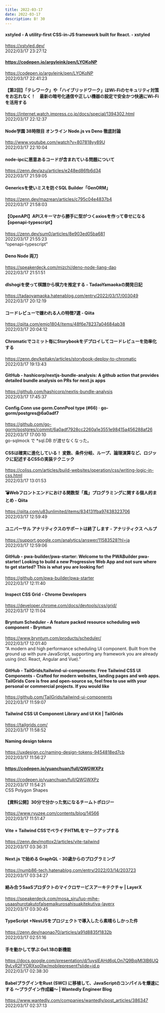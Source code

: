 ```yaml
---
title: 2022-03-17
date: 2022-03-17
description: B! 30
---
```


#### xstyled - A utility-first CSS-in-JS framework built for React. - xstyled
https://xstyled.dev/<br>
2022/03/17 23:27:12<br>


#### https://codepen.io/argyleink/pen/LYOKoNP
https://codepen.io/argyleink/pen/LYOKoNP<br>
2022/03/17 22:41:23<br>


#### 【第2回】「テレワーク」や「ハイブリッドワーク」はWi-Fiのセキュリティ対策をお忘れなく！　最新の暗号化通信や正しい機器の設定で安全かつ快適にWi-Fiを活用する
https://internet.watch.impress.co.jp/docs/special/1394302.html<br>
2022/03/17 22:12:37<br>


#### Node学園 38時限目 オンライン Node.js vs Deno 徹底討論
http://www.youtube.com/watch?v=807818yy89U<br>
2022/03/17 22:10:04<br>


#### node-ipcに悪意あるコードが含まれている問題について
https://zenn.dev/azu/articles/e248ed86fb6d34<br>
2022/03/17 21:59:05<br>


#### Genericsを使いミスを防ぐSQL Builder「GenORM」
https://zenn.dev/mazrean/articles/c795c04e4837b4<br>
2022/03/17 21:58:03<br>


#### 【OpenAPI】APIスキーマから勝手に型がつくaxiosを作って幸せになる【openapi-typescript】
https://zenn.dev/sum0/articles/8e903ed05ba681<br>
2022/03/17 21:55:23<br>
“openapi-typescript”


#### Deno Node 両刀
https://speakerdeck.com/mizchi/deno-node-liang-dao<br>
2022/03/17 21:51:51<br>


#### dlshogiを使って棋譜から棋力を推定する - TadaoYamaokaの開発日記
https://tadaoyamaoka.hatenablog.com/entry/2022/03/17/003049<br>
2022/03/17 20:12:19<br>


#### コードレビューで嫌われる人の特徴7選 - Qiita
https://qiita.com/emjo1804/items/48f6e78237a04684ab38<br>
2022/03/17 20:04:12<br>


#### Chromaticでコミット毎にStorybookをデプロイしてコードレビューを効率化する
https://zenn.dev/keitakn/articles/storybook-deploy-to-chromatic<br>
2022/03/17 19:13:43<br>


#### GitHub - hashicorp/nextjs-bundle-analysis: A github action that provides detailed bundle analysis on PRs for next.js apps
https://github.com/hashicorp/nextjs-bundle-analysis<br>
2022/03/17 17:45:37<br>


#### Config.Conn use gorm.ConnPool type (#66) · go-gorm/postgres@6a0adf7
https://github.com/go-gorm/postgres/commit/6a0adf7928cc2260a1e3551e98415a456288af26<br>
2022/03/17 17:00:10<br>
go-sqlmock で *sql.DB が渡せなくなった。


#### CSSは確実に進化している！ 変数、条件分岐、ループ、論理演算など、ロジックに記述するCSSの実装テクニック
https://coliss.com/articles/build-websites/operation/css/writing-logic-in-css.html<br>
2022/03/17 13:01:53<br>


#### 💣Webフロントエンドにおける関数型「風」プログラミングに関する個人的まとめ - Qiita
https://qiita.com/u83unlimited/items/834131fba97438323706<br>
2022/03/17 12:59:49<br>


#### ユニバーサル アナリティクスのサポートは終了します - アナリティクス ヘルプ
https://support.google.com/analytics/answer/11583528?hl=ja<br>
2022/03/17 12:59:06<br>


#### GitHub - pwa-builder/pwa-starter: Welcome to the PWABuilder pwa-starter! Looking to build a new Progressive Web App and not sure where to get started? This is what you are looking for!
https://github.com/pwa-builder/pwa-starter<br>
2022/03/17 12:11:40<br>


#### Inspect CSS Grid - Chrome Developers
https://developer.chrome.com/docs/devtools/css/grid/<br>
2022/03/17 12:11:04<br>


#### Bryntum Scheduler - A feature packed resource scheduling web component - Bryntum
https://www.bryntum.com/products/scheduler/<br>
2022/03/17 12:01:40<br>
“A modern and high performance scheduling UI component. Built from the ground up with pure JavaScript, supporting any framework you are already using (incl. React, Angular and Vue).”


#### GitHub - TailGrids/tailwind-ui-components: Free Tailwind CSS UI Components - Crafted for modern websites, landing pages and web apps. TailGrids Core is free and open-source so, feel free to use with your personal or commercial projects. If you would like 
https://github.com/TailGrids/tailwind-ui-components<br>
2022/03/17 11:59:07<br>


#### Tailwind CSS UI Component Library and UI Kit | TailGrids
https://tailgrids.com/<br>
2022/03/17 11:58:52<br>


#### Naming design tokens
https://uxdesign.cc/naming-design-tokens-9454818ed7cb<br>
2022/03/17 11:56:27<br>


#### https://codepen.io/yuanchuan/full/QWGWXPz
https://codepen.io/yuanchuan/full/QWGWXPz<br>
2022/03/17 11:54:21<br>
CSS Polygon Shapes


#### 【資料公開】30分で分かった気になるチームトポロジー
https://www.ryuzee.com/contents/blog/14566<br>
2022/03/17 11:51:47<br>


#### Vite + Tailwind CSSでペライチHTMLをマークアップする
https://zenn.dev/mottox2/articles/vite-tailwind<br>
2022/03/17 03:36:31<br>


#### Next.js で始める GraphQL - 30歳からのプログラミング
https://numb86-tech.hatenablog.com/entry/2022/03/14/203723<br>
2022/03/17 03:34:27<br>


#### 絡み合うSaaSプロダクトのマイクロサービスアーキテクチャ | LayerX
https://speakerdeck.com/mosa_siru/luo-mihe-usaashurotakutofalsemaikurosahisuakitekutiya-layerx<br>
2022/03/17 03:30:45<br>


#### TypeScript +NestJSをプロジェクトで導入したら素晴らしかった件
https://zenn.dev/naonao70/articles/a91d8835f1832b<br>
2022/03/17 02:51:16<br>


#### 手を動かして学ぶ Go1.18の新機能
https://docs.google.com/presentation/d/1uyslEAHd6qLOn7Q9BqjMl3lB6UQ9vLyR2FYORXso0Iw/mobilepresent?slide=id.p<br>
2022/03/17 02:38:30<br>


#### BabelプラグインをRust (SWC) に移植して、JavaScriptのコンパイルを爆速にする 〜プラグイン作成編〜 | Wantedly Engineer Blog
https://www.wantedly.com/companies/wantedly/post_articles/386347<br>
2022/03/17 02:37:13<br>


